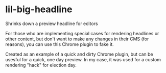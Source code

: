 # lil-big-headline
Shrinks down a preview headline for editors

For those who are implementing special cases for rendering headlines or other content, but don't want to make any changes in their CMS (for reasons), you can use this Chrome plugin to fake it.

Created as an example of a quick and dirty Chrome plugin, but can be usesful for a quick, one day preview. In my case, it was used for a custom rendering "hack" for election day.
